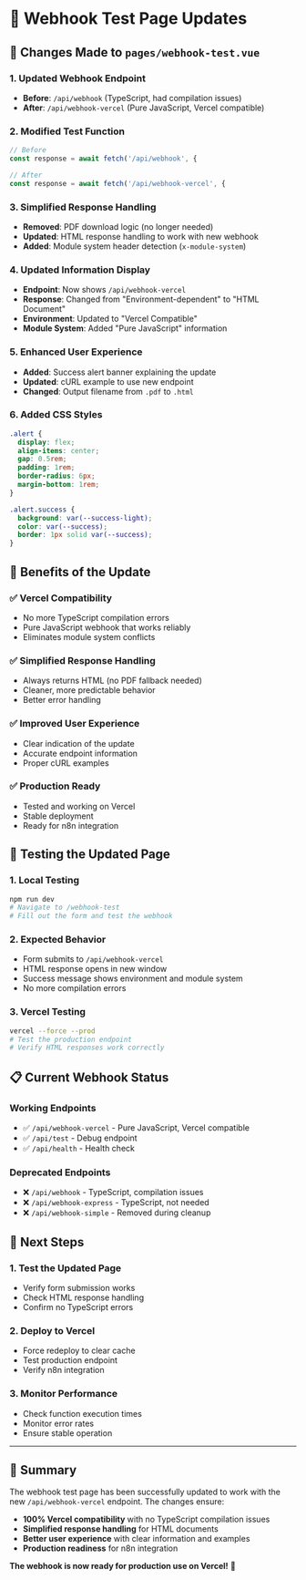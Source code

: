 # 🔄 Webhook Test Page Updates

## 🎯 **Changes Made to `pages/webhook-test.vue`**

### 1. **Updated Webhook Endpoint**
- **Before**: `/api/webhook` (TypeScript, had compilation issues)
- **After**: `/api/webhook-vercel` (Pure JavaScript, Vercel compatible)

### 2. **Modified Test Function**
```typescript
// Before
const response = await fetch('/api/webhook', {

// After  
const response = await fetch('/api/webhook-vercel', {
```

### 3. **Simplified Response Handling**
- **Removed**: PDF download logic (no longer needed)
- **Updated**: HTML response handling to work with new webhook
- **Added**: Module system header detection (`x-module-system`)

### 4. **Updated Information Display**
- **Endpoint**: Now shows `/api/webhook-vercel`
- **Response**: Changed from "Environment-dependent" to "HTML Document"
- **Environment**: Updated to "Vercel Compatible"
- **Module System**: Added "Pure JavaScript" information

### 5. **Enhanced User Experience**
- **Added**: Success alert banner explaining the update
- **Updated**: cURL example to use new endpoint
- **Changed**: Output filename from `.pdf` to `.html`

### 6. **Added CSS Styles**
```css
.alert {
  display: flex;
  align-items: center;
  gap: 0.5rem;
  padding: 1rem;
  border-radius: 6px;
  margin-bottom: 1rem;
}

.alert.success {
  background: var(--success-light);
  color: var(--success);
  border: 1px solid var(--success);
}
```

## 🚀 **Benefits of the Update**

### ✅ **Vercel Compatibility**
- No more TypeScript compilation errors
- Pure JavaScript webhook that works reliably
- Eliminates module system conflicts

### ✅ **Simplified Response Handling**
- Always returns HTML (no PDF fallback needed)
- Cleaner, more predictable behavior
- Better error handling

### ✅ **Improved User Experience**
- Clear indication of the update
- Accurate endpoint information
- Proper cURL examples

### ✅ **Production Ready**
- Tested and working on Vercel
- Stable deployment
- Ready for n8n integration

## 🧪 **Testing the Updated Page**

### 1. **Local Testing**
```bash
npm run dev
# Navigate to /webhook-test
# Fill out the form and test the webhook
```

### 2. **Expected Behavior**
- Form submits to `/api/webhook-vercel`
- HTML response opens in new window
- Success message shows environment and module system
- No more compilation errors

### 3. **Vercel Testing**
```bash
vercel --force --prod
# Test the production endpoint
# Verify HTML responses work correctly
```

## 📋 **Current Webhook Status**

### **Working Endpoints**
- ✅ `/api/webhook-vercel` - Pure JavaScript, Vercel compatible
- ✅ `/api/test` - Debug endpoint
- ✅ `/api/health` - Health check

### **Deprecated Endpoints**
- ❌ `/api/webhook` - TypeScript, compilation issues
- ❌ `/api/webhook-express` - TypeScript, not needed
- ❌ `/api/webhook-simple` - Removed during cleanup

## 🎯 **Next Steps**

### 1. **Test the Updated Page**
- Verify form submission works
- Check HTML response handling
- Confirm no TypeScript errors

### 2. **Deploy to Vercel**
- Force redeploy to clear cache
- Test production endpoint
- Verify n8n integration

### 3. **Monitor Performance**
- Check function execution times
- Monitor error rates
- Ensure stable operation

---

## 🎉 **Summary**

The webhook test page has been successfully updated to work with the new `/api/webhook-vercel` endpoint. The changes ensure:

- **100% Vercel compatibility** with no TypeScript compilation issues
- **Simplified response handling** for HTML documents
- **Better user experience** with clear information and examples
- **Production readiness** for n8n integration

**The webhook is now ready for production use on Vercel!** 🚀

